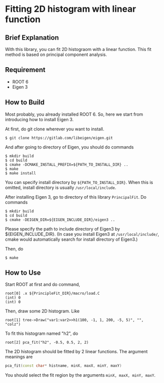 # Fitting 2D histogram with linear function
## Brief Explanation

With this library, you can fit 2D histograom with a linear function. This fit method is based on principal component analysis.


## Requirement
- ROOT 6
- Eigen 3


## How to Build

Most probably, you already installed ROOT 6. So, here we start from introducing how to install Eigen 3.

At first, do git clone wherever you want to install.
```
$ git clone https://gitlab.com/libeigen/eigen.git
```
And after going to directory of Eigen, you should do commands
```
$ mkdir build
$ cd build
$ cmake -DCMAKE_INSTALL_PREFIX=${PATH_TO_INSTALL_DIR} ..
$ make
$ make install
```
You can specify install directory by `${PATH_TO_INSTALL_DIR}`. When this is omitted, install directory is usually `/usr/local/include`.

After installing Eigen 3, go to directory of this library `PrincipalFit`. Do commands

```
$ mkdir build
$ cd build
$ cmake -DEIGEN_DIR=${EIGEN_INCLUDE_DIR}/eigen3 ..
```
Please specify the path to include directory of Eigen3 by ${EIGEN_INCLUDE_DIR}. (In case you install Eigen3 at `/usr/local/include/`, cmake would automatically search for install directory of Eigen3.)

Then, do
```
$ make
```

## How to Use

Start ROOT at first and do command,
```
root[0] .x ${PrincipleFit_DIR}/macro/load.C
(int) 0
(int) 0
```

Then, draw some 2D histogram. Like
```
root[1] tree->Draw("var1:var2>>h1(100, -1, 1, 200, -5, 5)", "", "colz")
```
To fit this histogram named "h2", do
```
root[2] pca_fit("h2", -0.5, 0.5, 2, 2)
```
The 2D histogram should be fitted by 2 linear functions. The argument meanings are
```c++
pca_fit(const char* histname, minX, maxX, minY, maxY)
```

You should select the fit region by the arguments  `minX, maxX, minY, maxY`.

